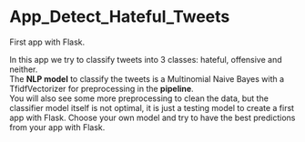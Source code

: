# App_Detect_Hateful_Tweets


First app with Flask.

In this app we try to classify tweets into 3 classes: hateful, offensive and neither.    
The **NLP model** to classify the tweets is a Multinomial Naive Bayes with a TfidfVectorizer for preprocessing in the **pipeline**.    
You will also see some more preprocessing to clean the data, but the classifier model itself is not optimal, it is just a testing model to create a first app with Flask. Choose your own model and try to have the best predictions from your app with Flask.

